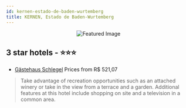 ```yaml
---
id: kernen-estado-de-baden-wurtemberg
title: KERNEN, Estado de Baden-Wurtemberg
---
```


<center><img src="https://i.travelapi.com/hotels/33000000/32850000/32849100/32849065/b3e15aa5_z.jpg" alt="Featured Image" /></center>


##  3 star hotels - ⭐️⭐️⭐️

-    [Gästehaus Schlegel](https://us.hurb.com/hotels/kernen/gastehaus-schlegel-JNP-JP508155?cmp=18055) Prices from R$ 521,07
   > Take advantage of recreation opportunities such as an attached winery or take in the view from a terrace and a garden. Additional features at this hotel include shopping on site and a television in a common area.
